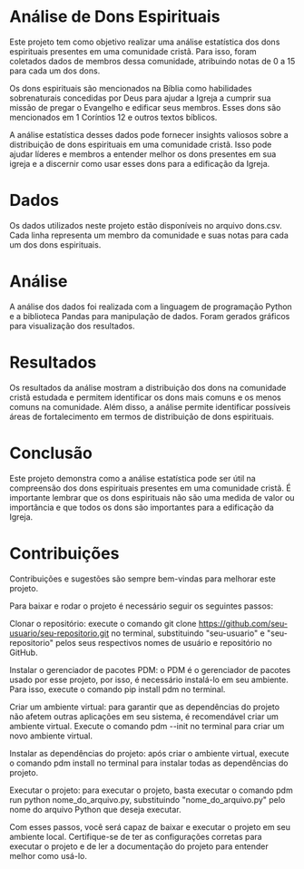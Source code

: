 # Análise de Dons Espirituais

Este projeto tem como objetivo realizar uma análise estatística dos dons espirituais presentes em uma comunidade cristã. Para isso, foram coletados dados de membros dessa comunidade, atribuindo notas de 0 a 15 para cada um dos dons.

Os dons espirituais são mencionados na Bíblia como habilidades sobrenaturais concedidas por Deus para ajudar a Igreja a cumprir sua missão de pregar o Evangelho e edificar seus membros. Esses dons são mencionados em 1 Coríntios 12 e outros textos bíblicos.

A análise estatística desses dados pode fornecer insights valiosos sobre a distribuição de dons espirituais em uma comunidade cristã. Isso pode ajudar líderes e membros a entender melhor os dons presentes em sua igreja e a discernir como usar esses dons para a edificação da Igreja.

# Dados
Os dados utilizados neste projeto estão disponíveis no arquivo dons.csv. Cada linha representa um membro da comunidade e suas notas para cada um dos dons espirituais.

# Análise
A análise dos dados foi realizada com a linguagem de programação Python e a biblioteca Pandas para manipulação de dados. Foram gerados gráficos para visualização dos resultados.

# Resultados
Os resultados da análise mostram a distribuição dos dons na comunidade cristã estudada e permitem identificar os dons mais comuns e os menos comuns na comunidade. Além disso, a análise permite identificar possíveis áreas de fortalecimento em termos de distribuição de dons espirituais.

# Conclusão
Este projeto demonstra como a análise estatística pode ser útil na compreensão dos dons espirituais presentes em uma comunidade cristã. É importante lembrar que os dons espirituais não são uma medida de valor ou importância e que todos os dons são importantes para a edificação da Igreja.

# Contribuições
Contribuições e sugestões são sempre bem-vindas para melhorar este projeto.

Para baixar e rodar o projeto é necessário seguir os seguintes passos:

Clonar o repositório: execute o comando git clone https://github.com/seu-usuario/seu-repositorio.git no terminal, substituindo "seu-usuario" e "seu-repositorio" pelos seus respectivos nomes de usuário e repositório no GitHub.

Instalar o gerenciador de pacotes PDM: o PDM é o gerenciador de pacotes usado por esse projeto, por isso, é necessário instalá-lo em seu ambiente. Para isso, execute o comando pip install pdm no terminal.

Criar um ambiente virtual: para garantir que as dependências do projeto não afetem outras aplicações em seu sistema, é recomendável criar um ambiente virtual. Execute o comando pdm --init no terminal para criar um novo ambiente virtual.

Instalar as dependências do projeto: após criar o ambiente virtual, execute o comando pdm install no terminal para instalar todas as dependências do projeto.

Executar o projeto: para executar o projeto, basta executar o comando pdm run python nome_do_arquivo.py, substituindo "nome_do_arquivo.py" pelo nome do arquivo Python que deseja executar.

Com esses passos, você será capaz de baixar e executar o projeto em seu ambiente local. Certifique-se de ter as configurações corretas para executar o projeto e de ler a documentação do projeto para entender melhor como usá-lo.